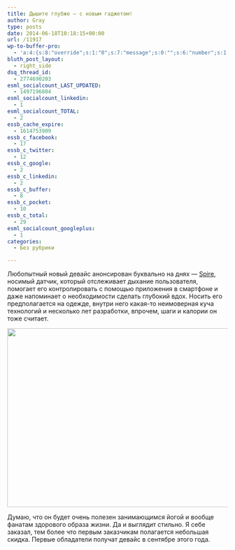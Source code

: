 ```yaml
---
title: Дышите глубже — с новым гаджетом!
author: Gray
type: posts
date: 2014-06-18T10:18:15+00:00
url: /11917
wp-to-buffer-pro:
  - 'a:4:{s:8:"override";s:1:"0";s:7:"message";s:0:"";s:6:"number";s:1:"1";s:16:"alternateMessage";s:0:"";}'
bluth_post_layout:
  - right_side
dsq_thread_id:
  - 2774690203
esml_socialcount_LAST_UPDATED:
  - 1497196804
esml_socialcount_linkedin:
  - 1
esml_socialcount_TOTAL:
  - 2
essb_cache_expire:
  - 1614753909
essb_c_facebook:
  - 17
essb_c_twitter:
  - 12
essb_c_google:
  - 2
essb_c_linkedin:
  - 2
essb_c_buffer:
  - 8
essb_c_pocket:
  - 10
essb_c_total:
  - 29
esml_socialcount_googleplus:
  - 1
categories:
  - Без рубрики

---
```








Любопытный новый девайс анонсирован буквально на днях — <a href="http://spire.io/r/pw25nu" target="_blank">Spire</a>, носимый датчик, который отслеживает дыхание пользователя, помогает его контролировать с помощью приложения в смартфоне и даже напоминает о необходимости сделать глубокий вдох. Носить его предполагается на одежде, внутри него какая-то неимоверная куча технологий и несколько лет разработки, впрочем, шаги и калории он тоже считает.

<img data-attachment-id="11918" data-permalink="https://blognot.co/11917/spire-feature_ezqnvu" data-orig-file="https://i0.wp.com/blognot.co/wp-content/uploads/http://res.cloudinary.com/blognot/image/upload/v1403086769/spire-feature_ezqnvu.png?fit=738%2C409&ssl=1" data-orig-size="738,409" data-comments-opened="1" data-image-meta="{&quot;aperture&quot;:&quot;0&quot;,&quot;credit&quot;:&quot;&quot;,&quot;camera&quot;:&quot;&quot;,&quot;caption&quot;:&quot;&quot;,&quot;created_timestamp&quot;:&quot;0&quot;,&quot;copyright&quot;:&quot;&quot;,&quot;focal_length&quot;:&quot;0&quot;,&quot;iso&quot;:&quot;0&quot;,&quot;shutter_speed&quot;:&quot;0&quot;,&quot;title&quot;:&quot;spire-feature_ezqnvu&quot;}" data-image-title="spire-feature_ezqnvu" data-image-description="" data-medium-file="https://i0.wp.com/blognot.co/wp-content/uploads/http://res.cloudinary.com/blognot/image/upload/v1403086769/spire-feature_ezqnvu.png?fit=300%2C166&ssl=1" data-large-file="https://i0.wp.com/blognot.co/wp-content/uploads/http://res.cloudinary.com/blognot/image/upload/v1403086769/spire-feature_ezqnvu.png?fit=738%2C409&ssl=1" class="aligncenter wp-image-11918" src="https://i1.wp.com/res.cloudinary.com/blognot/image/upload/v1403086769/spire-feature_ezqnvu.png?resize=738%2C409&#038;ssl=1" alt="" width="738" height="409" data-recalc-dims="1" /> 

Думаю, что он будет очень полезен занимающимся йогой и вообще фанатам здорового образа жизни. Да и выглядит стильно. Я себе заказал, тем более что первым заказчикам полагается небольшая скидка. Первые обладатели получат девайс в сентябре этого года.